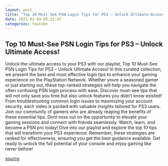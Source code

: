```yaml
---
layout: post
title: "Top 10 Must-See PSN Login Tips for PS3 – Unlock Ultimate Access!"
date: 2025-02-09 05:23:47
categories: Youtube
---
```


## Top 10 Must-See PSN Login Tips for PS3 – Unlock Ultimate Access!

Unlock the ultimate access to your PS3 with our playlist, Top 10 Must-See PSN Login Tips for PS3 – Unlock Ultimate Access! 
In this curated collection, we present the best and most effective login tips to enhance your gaming experience on the PlayStation Network. Whether youre a seasoned gamer or just starting out, these top-ranked strategies will help you navigate the often confusing PSN login process with ease. 
Discover must-see tips that will not only save you time but also unlock features you didn’t know existed! From troubleshooting common login issues to maximizing your account security, each video is packed with valuable insights tailored for PS3 users. 
Join our community of gamers who are already reaping the benefits of these essential tips. Dont miss out on the opportunity to elevate your gaming sessions and connect with friends seamlessly. 
Watch, learn, and become a PSN pro today! Dive into our playlist and explore the top 10 tips that will transform your PS3 experience. Remember, these strategies are ranked for effectiveness, ensuring you get the best guidance available. 
Get ready to unlock the full potential of your console and enjoy gaming like never before!

[source](https://www.youtube.com/playlist?list=PL947U8j0XRTz7jMAIphYfjrBZ7XcJxLyY)